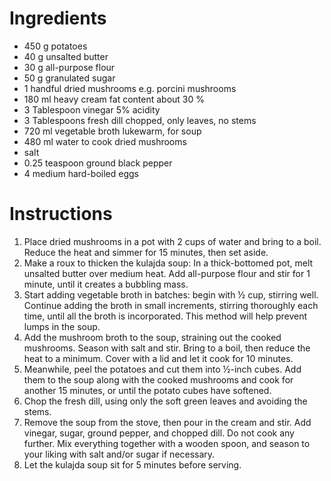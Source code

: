 # Ingredients

- 450 g potatoes 
- 40 g unsalted butter
- 30 g all-purpose flour
- 50 g granulated sugar
- 1 handful dried mushrooms e.g. porcini mushrooms
- 180 ml heavy cream fat content about 30 %
- 3 Tablespoon vinegar 5% acidity
- 3 Tablespoons fresh dill chopped, only leaves, no stems
- 720 ml vegetable broth lukewarm, for soup
- 480 ml water to cook dried mushrooms
- salt
- 0.25 teaspoon ground black pepper
- 4 medium hard-boiled eggs

# Instructions

1. Place dried mushrooms in a pot with 2 cups of water and bring to a boil. Reduce the heat and simmer for 15 minutes, then set aside.
2. Make a roux to thicken the kulajda soup: In a thick-bottomed pot, melt unsalted butter over medium heat. Add all-purpose flour and stir for 1 minute, until it creates a bubbling mass.
3. Start adding vegetable broth in batches: begin with ½ cup, stirring well. Continue adding the broth in small increments, stirring thoroughly each time, until all the broth is incorporated. This method will help prevent lumps in the soup.
4. Add the mushroom broth to the soup, straining out the cooked mushrooms. Season with salt and stir. Bring to a boil, then reduce the heat to a minimum. Cover with a lid and let it cook for 10 minutes.
5. Meanwhile, peel the potatoes and cut them into ½-inch cubes. Add them to the soup along with the cooked mushrooms and cook for another 15 minutes, or until the potato cubes have softened.
6. Chop the fresh dill, using only the soft green leaves and avoiding the stems.
7. Remove the soup from the stove, then pour in the cream and stir. Add vinegar, sugar, ground pepper, and chopped dill. Do not cook any further. Mix everything together with a wooden spoon, and season to your liking with salt and/or sugar if necessary.
8. Let the kulajda soup sit for 5 minutes before serving.
